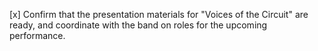 [x] Confirm that the presentation materials for "Voices of the Circuit" are ready, and coordinate with the band on roles for the upcoming performance.